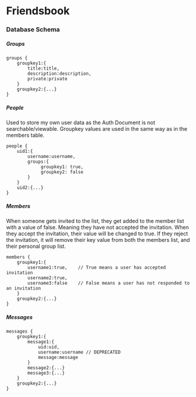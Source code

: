 # Friendsbook

### Database Schema

##### Groups
    groups {
    	groupkey1:{
            title:title,
            description:description,
            private:private
    	}
    	groupkey2:{...}
    }

##### People
Used to store my own user data as the Auth Document is not searchable/viewable. Groupkey values are used in the same way as in the members table.

    people {
    	uid1:{
            username:username,
            groups:{
                 groupkey1: true,
                 groupkey2: false
            }
    	}
    	uid2:{...}
    }

##### Members
When someone gets invited to the list, they get added to the member list with a value of false. Meaning they have not accepted the invitation. When they accept the invitation, their value will be changed to true. If they reject the invitation, it will remove their key value from both the members list, and their personal group list.

    members {
    	groupkey1:{
            username1:true,    // True means a user has accepted invitation
            username2:true,
            username3:false    // False means a user has not responded to an invitation
    	}
    	groupkey2:{...}
    }

##### Messages
    messages {
    	groupkey1:{
    		message1:{
    			uid:uid,
    			username:username // DEPRECATED
    			message:message
    		}
    		message2:{...}
    		message3:{...}
    	}
    	groupkey2:{...}
    }